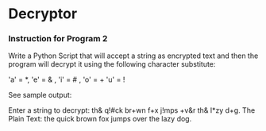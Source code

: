 # Decryptor

### Instruction for Program 2
Write a Python Script that will accept a string as encrypted text and then the program will decrypt it using the following character substitute:

'a' = *, 'e' = & , 'i' = # , 'o' = + 'u' = !

See sample output:

Enter a string to decrypt: th& q!#ck br+wn f+x j!mps +v&r th& l*zy d+g.
The Plain Text:  the quick brown fox jumps over the lazy dog.

